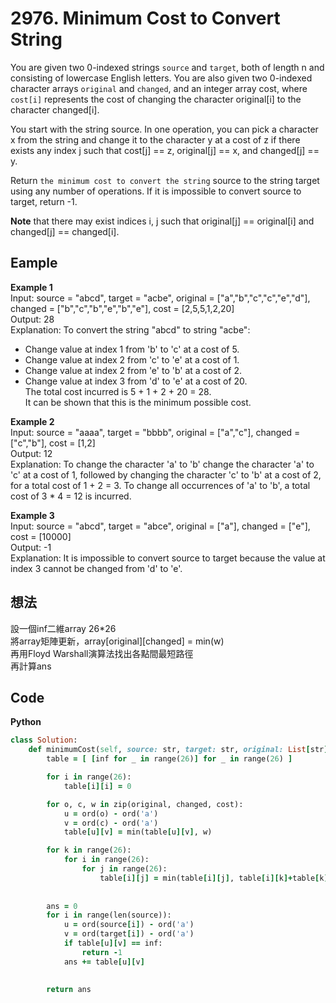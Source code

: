 # 2976. Minimum Cost to Convert String 
You are given two 0-indexed strings `source` and `target`, both of length n and consisting of lowercase English letters. You are also given two 0-indexed character arrays `original` and `changed`, and an integer array cost, where `cost[i]` represents the cost of changing the character original[i] to the character changed[i].  

You start with the string source. In one operation, you can pick a character x from the string and change it to the character y at a cost of z if there exists any index j such that cost[j] == z, original[j] == x, and changed[j] == y.  

Return `the minimum cost to convert the string` source to the string target using any number of operations. If it is impossible to convert source to target, return -1.  

**Note** that there may exist indices i, j such that original[j] == original[i] and changed[j] == changed[i].


## Eample
**Example 1**  
Input: source = "abcd", target = "acbe", original = ["a","b","c","c","e","d"], changed = ["b","c","b","e","b","e"], cost = [2,5,5,1,2,20]  
Output: 28  
Explanation: To convert the string "abcd" to string "acbe":  
- Change value at index 1 from 'b' to 'c' at a cost of 5.  
- Change value at index 2 from 'c' to 'e' at a cost of 1.  
- Change value at index 2 from 'e' to 'b' at a cost of 2.  
- Change value at index 3 from 'd' to 'e' at a cost of 20.  
The total cost incurred is 5 + 1 + 2 + 20 = 28.  
It can be shown that this is the minimum possible cost.

**Example 2**  
Input: source = "aaaa", target = "bbbb", original = ["a","c"], changed = ["c","b"], cost = [1,2]  
Output: 12  
Explanation: To change the character 'a' to 'b' change the character 'a' to 'c' at a cost of 1, followed by changing the character 'c' to 'b' at a cost of 2, for a total cost of 1 + 2 = 3. To change all occurrences of 'a' to 'b', a total cost of 3 * 4 = 12 is incurred.  

**Example 3**  
Input: source = "abcd", target = "abce", original = ["a"], changed = ["e"], cost = [10000]  
Output: -1  
Explanation: It is impossible to convert source to target because the value at index 3 cannot be changed from 'd' to 'e'.  

## 想法
設一個inf二維array 26*26  
將array矩陣更新，array[original][changed] = min(w)  
再用Floyd Warshall演算法找出各點間最短路徑  
再計算ans  

## Code
**Python**  
```ruby
class Solution:
    def minimumCost(self, source: str, target: str, original: List[str], changed: List[str], cost: List[int]) -> int:
        table = [ [inf for _ in range(26)] for _ in range(26) ]

        for i in range(26):
            table[i][i] = 0

        for o, c, w in zip(original, changed, cost):
            u = ord(o) - ord('a')
            v = ord(c) - ord('a')
            table[u][v] = min(table[u][v], w)

        for k in range(26):
            for i in range(26):
                for j in range(26):
                    table[i][j] = min(table[i][j], table[i][k]+table[k][j])
        
        
        ans = 0
        for i in range(len(source)):
            u = ord(source[i]) - ord('a')
            v = ord(target[i]) - ord('a')
            if table[u][v] == inf:
                return -1
            ans += table[u][v]
                

        return ans
```
